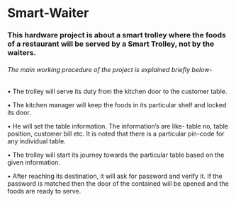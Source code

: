 # Smart-Waiter
<h3>This hardware project is about a smart trolley  where the foods of a restaurant will be served by a Smart Trolley, not by the waiters. </h3>

<h6>The main working procedure of the project is explained briefly below-</h6>
<p>
•	The trolley will serve its duty from the kitchen door to the customer table.
</p>
<p>
•	The kitchen manager will keep the foods in its particular shelf and locked its door.
</p>
<p>
•	He will set the table information. The information’s are like- table no, table position, customer bill etc. It is noted that there is a particular pin-code for any individual table.
</p>
<p>
•	The trolley will start its journey towards the particular table based on the given information.
</p>
<p>
•	After reaching its destination, it will ask for password and verify it. If the password is matched then the door of the contained will be opened and the foods are ready to serve.
</p>





